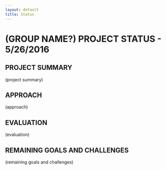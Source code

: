 ```yaml
---
layout: default
title: Status
---
```


# (GROUP NAME?) PROJECT STATUS - 5/26/2016

## PROJECT SUMMARY
(project summary)

## APPROACH
(approach)

## EVALUATION
(evaluation)

## REMAINING GOALS AND CHALLENGES
(remaining goals and challenges)
